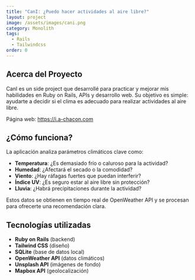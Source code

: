 ```yaml
---
title: "CanI: ¿Puedo hacer actividades al aire libre?"
layout: project
image: /assets/images/cani.png
category: Monolith
tags:
  - Rails
  - Tailwindcss
order: 0
---
```


## Acerca del Proyecto

CanI es un side project que desarrollé para practicar y mejorar mis habilidades en Ruby on Rails, APIs y desarrollo web. Su objetivo es simple: ayudarte a decidir si el clima es adecuado para realizar actividades al aire libre.

Página web: <https://i.a-chacon.com>

## ¿Cómo funciona?

La aplicación analiza parámetros climáticos clave como:

- **Temperatura**: ¿Es demasiado frío o caluroso para la actividad?
- **Humedad**: ¿Afectará el secado o la comodidad?
- **Viento**: ¿Hay ráfagas fuertes que puedan interferir?
- **Índice UV**: ¿Es seguro estar al aire libre sin protección?
- **Lluvia**: ¿Habrá precipitaciones durante la actividad?

Estos datos se obtienen en tiempo real de OpenWeather API y se procesan para ofrecerte una recomendación clara.

## Tecnologías utilizadas

- **Ruby on Rails** (backend)
- **Tailwind CSS** (diseño)
- **SQLite** (base de datos local)
- **OpenWeather API** (datos climáticos)
- **Unsplash API** (imágenes de fondo)
- **Mapbox API** (geolocalización)
